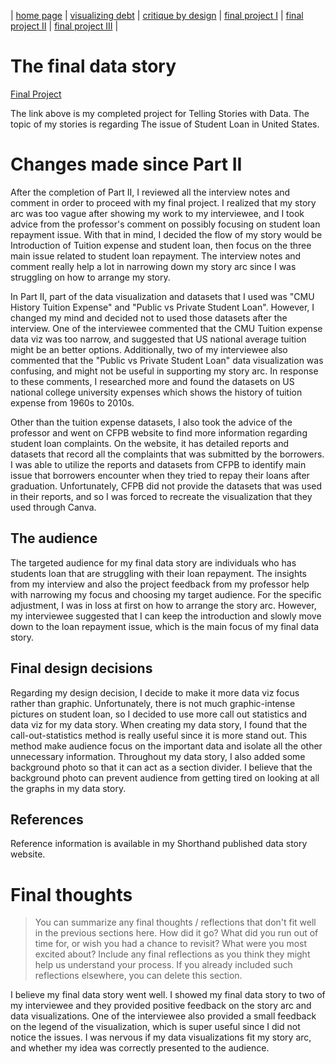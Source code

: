 | [home page](https://nilong96.github.io/portfolio/) | [visualizing debt](visualizing-government-debt) | [critique by design](critique-by-design) | [final project I](final-project-part-one) | [final project II](final-project-part-two) | [final project III](final-project-part-three) |

# The final data story
[Final Project](https://carnegiemellon.shorthandstories.com/the-student-loan-struggle/index.html) 

The link above is my completed project for Telling Stories with Data. The topic of my stories is regarding The issue of Student Loan in United States.

# Changes made since Part II

After the completion of Part II, I reviewed all the interview notes and comment in order to proceed with my final project. I realized that my story arc was too vague after showing my work to my interviewee, and I took advice from the professor's comment on possibly focusing on student loan repayment issue. With that in mind, I decided the flow of my story would be Introduction of Tuition expense and student loan, then focus on the three main issue related to student loan repayment. The interview notes and comment really help a lot in narrowing down my story arc since I was struggling on how to arrange my story.

In Part II, part of the data visualization and datasets that I used was "CMU History Tuition Expense" and "Public vs Private Student Loan". However, I changed my mind and decided not to used those datasets after the interview. One of the interviewee commented that the CMU Tuition expense data viz was too narrow, and suggested that US national average tuition might be an better options. Additionally, two of my interviewee also commented that the "Public vs Private Student Loan" data visualization was confusing, and might not be useful in supporting my story arc. In response to these comments, I researched more and found the datasets on US national college university expenses which shows the history of tuition expense from 1960s to 2010s.

Other than the tuition expense datasets, I also took the advice of the professor and went on CFPB website to find more information regarding student loan complaints. On the website, it has detailed reports and datasets that record all the complaints that was submitted by the borrowers. I was able to utilize the reports and datasets from CFPB to identify main issue that borrowers encounter when they tried to repay their loans after graduation. Unfortunately, CFPB did not provide the datasets that was used in their reports, and so I was forced to recreate the visualization that they used through Canva. 

## The audience

The targeted audience for my final data story are individuals who has students loan that are struggling with their loan repayment. The insights from my interview and also the project feedback from my professor help with narrowing my focus and choosing my target audience. For the specific adjustment, I was in loss at first on how to arrange the story arc. However, my interviewee suggested that I can keep the introduction and slowly move down to the loan repayment issue, which is the main focus of my final data story. 

## Final design decisions

Regarding my design decision, I decide to make it more data viz focus rather than graphic. Unfortunately, there is not much graphic-intense pictures on student loan, so I decided to use more call out statistics and data viz for my data story. When creating my data story, I found that the call-out-statistics method is really useful since it is more stand out. This method make audience focus on the important data and isolate all the other unnecessary information. Throughout my data story, I also added some background photo so that it can act as a section divider. I believe that the background photo can prevent audience from getting tired on looking at all the graphs in my data story. 

## References

Reference information is available in my Shorthand published data story website. 


# Final thoughts
> You can summarize any final thoughts / reflections that don't fit well in the previous sections here.  How did it go?  What did you run out of time for, or wish you had a chance to revisit?  What were you most excited about?  Include any final reflections as you think they might help us understand your process.  If you already included such reflections elsewhere, you can delete this section. 

I believe my final data story went well. I showed my final data story to two of my interviewee and they provided positive feedback on the story arc and data visualizations. One of the interviewee also provided a small feedback on the legend of the visualization, which is super useful since I did not notice the issues. I was nervous if my data visualizations fit my story arc, and whether my idea was correctly presented to the audience. 
